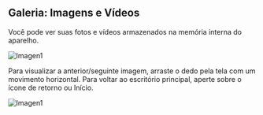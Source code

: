 ## Galeria: Imagens e Vídeos

Você pode ver suas fotos e vídeos armazenados na memória interna do aparelho.

![Imagen1]()

Para visualizar a anterior/seguinte imagem, arraste o dedo pela tela com um movimento horizontal. Para voltar ao escritório principal, aperte sobre o ícone de retorno ou Início.

![Imagen1]()
